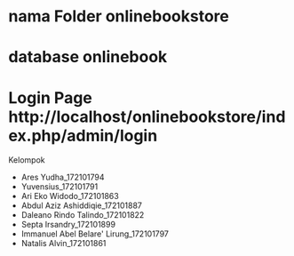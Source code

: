 # nama Folder onlinebookstore
# database onlinebook
# Login Page http://localhost/onlinebookstore/index.php/admin/login


Kelompok

- Ares Yudha_172101794
- Yuvensius_172101791
- Ari Eko Widodo_172101863
- Abdul Aziz Ashiddiqie_172101887
- Daleano Rindo Talindo_172101822
- Septa Irsandry_172101899
- Immanuel Abel Belare' Lirung_172101797
- Natalis Alvin_172101861


